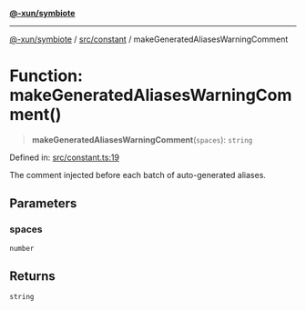 [**@-xun/symbiote**](../../../README.md)

***

[@-xun/symbiote](../../../README.md) / [src/constant](../README.md) / makeGeneratedAliasesWarningComment

# Function: makeGeneratedAliasesWarningComment()

> **makeGeneratedAliasesWarningComment**(`spaces`): `string`

Defined in: [src/constant.ts:19](https://github.com/Xunnamius/symbiote/blob/45a95680565f7437367edb2f8cc44a33e7541aa0/src/constant.ts#L19)

The comment injected before each batch of auto-generated aliases.

## Parameters

### spaces

`number`

## Returns

`string`
